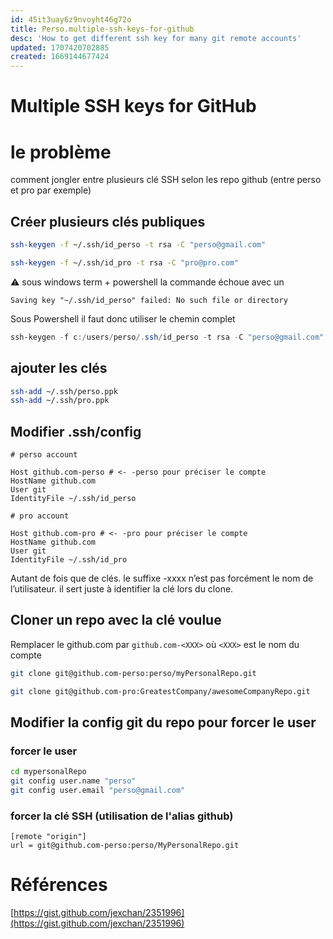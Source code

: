 ```yaml
---
id: 45it3uay6z9nvoyht46g72o
title: Perso.multiple-ssh-keys-for-github
desc: 'How to get different ssh key for many git remote accounts'
updated: 1707420702885
created: 1669144677424
---
```



# Multiple SSH keys for GitHub

# le problème

comment jongler entre plusieurs clé SSH selon les repo github (entre perso et pro par exemple)


## Créer plusieurs clés publiques

```bash
ssh-keygen -f ~/.ssh/id_perso -t rsa -C "perso@gmail.com"

ssh-keygen -f ~/.ssh/id_pro -t rsa -C "pro@pro.com"
```
⚠️ sous windows term + powershell la commande échoue avec un 

`Saving key "~/.ssh/id_perso" failed: No such file or directory`

Sous Powershell il faut donc utiliser le chemin complet
```ps1
ssh-keygen -f c:/users/perso/.ssh/id_perso -t rsa -C "perso@gmail.com"
```

## ajouter les clés
```bash
ssh-add ~/.ssh/perso.ppk
ssh-add ~/.ssh/pro.ppk
```

## Modifier .ssh/config

```text
# perso account

Host github.com-perso # <- -perso pour préciser le compte
HostName github.com
User git
IdentityFile ~/.ssh/id_perso 

# pro account

Host github.com-pro # <- -pro pour préciser le compte
HostName github.com
User git
IdentityFile ~/.ssh/id_pro 
```
Autant de fois que de clés.
le suffixe -xxxx n’est pas forcément le nom de l’utilisateur. il sert juste à identifier la clé lors du clone.

## Cloner un repo avec la clé voulue

Remplacer le github.com par `github.com-<XXX>` où `<XXX>` est le nom du compte

```bash
git clone git@github.com-perso:perso/myPersonalRepo.git

git clone git@github.com-pro:GreatestCompany/awesomeCompanyRepo.git
```

## Modifier la config git du repo pour forcer le user
### forcer le user 
```bash
cd mypersonalRepo
git config user.name "perso"
git config user.email "perso@gmail.com" 
```
### forcer la clé SSH (utilisation de l'alias github)
```text
[remote "origin"]
url = git@github.com-perso:perso/MyPersonalRepo.git
```

# Références

[https://gist.github.com/jexchan/2351996](https://gist.github.com/jexchan/2351996)

